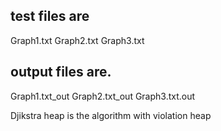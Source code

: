## test files are   
  
Graph1.txt Graph2.txt Graph3.txt


## output files are. 
  
Graph1.txt_out Graph2.txt_out Graph3.txt.out   

Djikstra heap is the algorithm with violation heap

